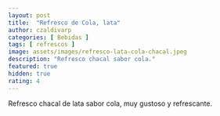 ```yaml
---
layout: post
title:  "Refresco de Cola, lata"
author: czaldivarp
categories: [ Bebidas ]
tags: [ refrescos ]
image: assets/images/refresco-lata-cola-chacal.jpeg
description: "Refresco chacal sabor cola."
featured: true
hidden: true
rating: 4
---
```


Refresco chacal de lata sabor cola, muy gustoso y refrescante.